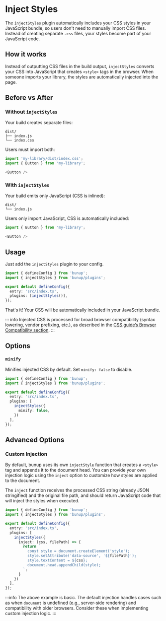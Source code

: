 # Inject Styles

The `injectStyles` plugin automatically includes your CSS styles in your JavaScript bundle, so users don't need to manually import CSS files. Instead of creating separate `.css` files, your styles become part of your JavaScript code.

## How it works

Instead of outputting CSS files in the build output, `injectStyles` converts your CSS into JavaScript that creates `<style>` tags in the browser. When someone imports your library, the styles are automatically injected into the page.

## Before vs After

### Without `injectStyles`

Your build creates separate files:

```plaintext {3}
dist/
├── index.js
└── index.css
```

Users must import both:

```javascript
import 'my-library/dist/index.css';
import { Button } from 'my-library';

<Button />
```

### With `injectStyles`

Your build emits only JavaScript (CSS is inlined):

```
dist/
└── index.js
```

Users only import JavaScript, CSS is automatically included:

```javascript
import { Button } from 'my-library';

<Button />
```

## Usage

Just add the `injectStyles` plugin to your config.

```ts [bunup.config.ts]
import { defineConfig } from 'bunup';
import { injectStyles } from 'bunup/plugins';

export default defineConfig({
  entry: 'src/index.ts',
  plugins: [injectStyles()],
});
```

That's it! Your CSS will be automatically included in your JavaScript bundle.

::: info
Injected CSS is processed for broad browser compatibility (syntax lowering, vendor prefixing, etc.), as described in the [CSS guide’s Browser Compatibility section](/docs/guide/css#browser-compatibility).
:::

## Options

### `minify`

Minifies injected CSS by default. Set `minify: false` to disable.

```ts [bunup.config.ts]
import { defineConfig } from 'bunup';
import { injectStyles } from 'bunup/plugins';

export default defineConfig({
  entry: 'src/index.ts',
  plugins: [
    injectStyles({
      minify: false,
    })
  ],
});
```

## Advanced Options

### Custom Injection

By default, bunup uses its own `injectStyle` function that creates a `<style>` tag and appends it to the document head. You can provide your own injection logic using the `inject` option to customize how styles are applied to the document.

The `inject` function receives the processed CSS string (already JSON stringified) and the original file path, and should return JavaScript code that will inject the styles when executed.

```ts [bunup.config.ts]
import { defineConfig } from 'bunup';
import { injectStyles } from 'bunup/plugins';

export default defineConfig({
  entry: 'src/index.ts',
  plugins: [
    injectStyles({
      inject: (css, filePath) => {
        return `
          const style = document.createElement('style');
          style.setAttribute('data-source', '${filePath}');
          style.textContent = ${css};
          document.head.appendChild(style);
        `;
      }
    })
  ],
});
```

:::info
The above example is basic. The default injection handles cases such as when `document` is undefined (e.g., server-side rendering) and compatibility with older browsers. Consider these when implementing custom injection logic.
:::
